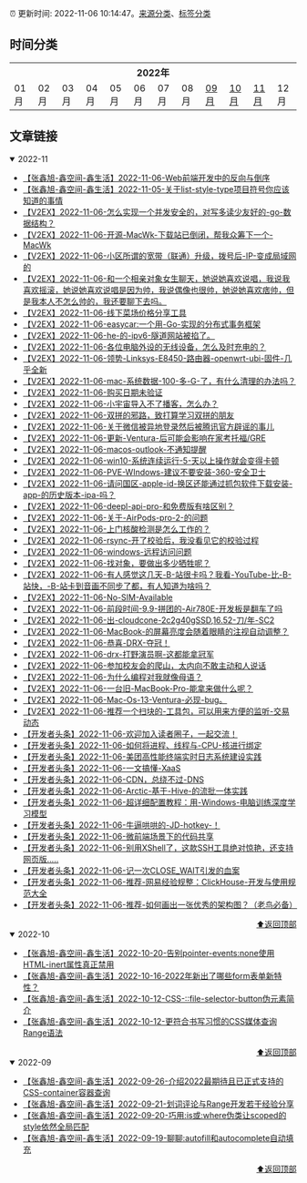 :alarm_clock: 更新时间: 2022-11-06 10:14:47。[来源分类](./README.md)、[标签分类](./TAGS.md)

## 时间分类

<table>

<tr>
<th colspan="12">2022年</th>
</tr>
<tr>
<td>01月</td>
<td>02月</td>
<td>03月</td>
<td>04月</td>
<td>05月</td>
<td>06月</td>
<td>07月</td>
<td>08月</td>
<td><a href="#2022-09">09月</a></td>
<td><a href="#2022-10">10月</a></td>
<td><a href="#2022-11">11月</a></td>
<td>12月</td>
</tr>

</table>

## 文章链接

<details open>
<summary id="2022-11">
 2022-11
</summary>


- [【张鑫旭-鑫空间-鑫生活】2022-11-06-Web前端开发中的反向与倒序](https://www.zhangxinxu.com/wordpress/2022/11/web-direction-reverse-css-dom/) 
- [【张鑫旭-鑫空间-鑫生活】2022-11-05-关于list-style-type项目符号你应该知道的事情](https://www.zhangxinxu.com/wordpress/2022/11/about-css-list-style-type-item/) 
- [【V2EX】2022-11-06-怎么实现一个并发安全的，对写多读少友好的-go-数据结构？](https://www.v2ex.com/t/893103) 
- [【V2EX】2022-11-06-开源-MacWk-下载站已倒闭，帮我众筹下一个-MacWk](https://www.v2ex.com/t/893102) 
- [【V2EX】2022-11-06-小区所谓的宽带（联通）升级，拨号后-IP-变成局域网的](https://www.v2ex.com/t/893101) 
- [【V2EX】2022-11-06-和一个相亲对象女生聊天，她说她喜欢说唱，我说我喜欢摇滚，她说她喜欢说唱是因为帅，我说偶像也很帅，她说她喜欢痞帅，但是我本人不怎么帅的，我还要聊下去吗。](https://www.v2ex.com/t/893100) 
- [【V2EX】2022-11-06-线下菜场价格分享工具](https://www.v2ex.com/t/893099) 
- [【V2EX】2022-11-06-easycar:一个用-Go-实现的分布式事务框架](https://www.v2ex.com/t/893097) 
- [【V2EX】2022-11-06-he-的-ipv6-隧道网站被掐了。](https://www.v2ex.com/t/893094) 
- [【V2EX】2022-11-06-各位电脑外设的无线设备，怎么及时充电的？](https://www.v2ex.com/t/893093) 
- [【V2EX】2022-11-06-领势-Linksys-E8450-路由器-openwrt-ubi-固件-几乎全新](https://www.v2ex.com/t/893092) 
- [【V2EX】2022-11-06-mac-系统数据-100-多-G-了，有什么清理的办法吗？](https://www.v2ex.com/t/893091) 
- [【V2EX】2022-11-06-购买日期未验证](https://www.v2ex.com/t/893090) 
- [【V2EX】2022-11-06-小宇宙导入不了播客，怎么办？](https://www.v2ex.com/t/893089) 
- [【V2EX】2022-11-06-双拼的邪路，致打算学习双拼的朋友](https://www.v2ex.com/t/893088) 
- [【V2EX】2022-11-06-关于微信被异地登录然后被腾讯官方辟谣的事儿](https://www.v2ex.com/t/893085) 
- [【V2EX】2022-11-06-更新-Ventura-后可能会影响在家考托福/GRE](https://www.v2ex.com/t/893084) 
- [【V2EX】2022-11-06-macos-outlook-不通知提醒](https://www.v2ex.com/t/893083) 
- [【V2EX】2022-11-06-win10-系统连续运行-5-天以上操作就会变得卡顿](https://www.v2ex.com/t/893082) 
- [【V2EX】2022-11-06-PVE-WIndows-建议不要安装-360-安全卫士](https://www.v2ex.com/t/893081) 
- [【V2EX】2022-11-06-请问国区-apple-id-换区还能通过抓包软件下载安装-app-的历史版本-ipa-吗？](https://www.v2ex.com/t/893079) 
- [【V2EX】2022-11-06-deepl-api-pro-和免费版有啥区别？](https://www.v2ex.com/t/893077) 
- [【V2EX】2022-11-06-关于-AirPods-pro-2-的问题](https://www.v2ex.com/t/893075) 
- [【V2EX】2022-11-06-上门核酸检测是怎么工作的？](https://www.v2ex.com/t/893074) 
- [【V2EX】2022-11-06-rsync-开了校验后，我没看见它的校验过程](https://www.v2ex.com/t/893072) 
- [【V2EX】2022-11-06-windows-远程访问问题](https://www.v2ex.com/t/893071) 
- [【V2EX】2022-11-06-找对象，要做出多少牺牲呢？](https://www.v2ex.com/t/893070) 
- [【V2EX】2022-11-06-有人感觉这几天-B-站很卡吗？我看-YouTube-比-B-站快，-B-站卡到音画不同步了都，有人知道为啥吗？](https://www.v2ex.com/t/893068) 
- [【V2EX】2022-11-06-No-SIM-Available](https://www.v2ex.com/t/893066) 
- [【V2EX】2022-11-06-前段时间-9.9-拼团的-Air780E-开发板是翻车了吗](https://www.v2ex.com/t/893065) 
- [【V2EX】2022-11-06-出-cloudcone-2c2g40gSSD,16.52-刀/年-SC2](https://www.v2ex.com/t/893063) 
- [【V2EX】2022-11-06-MacBook-的屏幕亮度会随着眼睛的注视自动调整？](https://www.v2ex.com/t/893062) 
- [【V2EX】2022-11-06-恭喜-DRX-夺冠！](https://www.v2ex.com/t/893061) 
- [【V2EX】2022-11-06-drx-打野演员啊-这都能拿冠军](https://www.v2ex.com/t/893060) 
- [【V2EX】2022-11-06-参加校友会的爬山，太内向不敢主动和人说话](https://www.v2ex.com/t/893059) 
- [【V2EX】2022-11-06-为什么编程对我就像母语？](https://www.v2ex.com/t/893058) 
- [【V2EX】2022-11-06-一台旧-MacBook-Pro-能拿来做什么呢？](https://www.v2ex.com/t/893057) 
- [【V2EX】2022-11-06-Mac-Os-13-Ventura-必现-bug。](https://www.v2ex.com/t/893056) 
- [【V2EX】2022-11-06-推荐一个扫块的-工具包，可以用来方便的监听-交易动态](https://www.v2ex.com/t/893055) 
- [【开发者头条】2022-11-06-欢迎加入读者圈子，一起交流！](https://toutiao.io/k/mtrqmru) 
- [【开发者头条】2022-11-06-如何将进程、线程与-CPU-核进行绑定](https://toutiao.io/k/q0ifce4) 
- [【开发者头条】2022-11-06-美团高性能终端实时日志系统建设实践](https://toutiao.io/k/sewret8) 
- [【开发者头条】2022-11-06-一文搞懂-XaaS](https://toutiao.io/k/b59020l) 
- [【开发者头条】2022-11-06-CDN，总绕不过-DNS](https://toutiao.io/k/gzi57yd) 
- [【开发者头条】2022-11-06-Arctic-基于-Hive-的流批一体实践](https://toutiao.io/k/byhxi7m) 
- [【开发者头条】2022-11-06-超详细配置教程：用-Windows-电脑训练深度学习模型](https://toutiao.io/k/g3xxijc) 
- [【开发者头条】2022-11-06-牛逼哄哄的-JD-hotkey-！](https://toutiao.io/k/tp38w8w) 
- [【开发者头条】2022-11-06-微前端场景下的代码共享](https://toutiao.io/k/a7vptvu) 
- [【开发者头条】2022-11-06-别用XShell了，这款SSH工具绝对惊艳，还支持网页版.....](https://toutiao.io/k/ewd8p4o) 
- [【开发者头条】2022-11-06-记一次CLOSE_WAIT引发的血案](https://toutiao.io/k/3wz0cg8) 
- [【开发者头条】2022-11-06-推荐-网易经验规整：ClickHouse-开发与使用规范大全](https://toutiao.io/k/nprygo2) 
- [【开发者头条】2022-11-06-推荐-如何画出一张优秀的架构图？（老鸟必备）](https://toutiao.io/k/xiqybrh) 

<div align="right"><a href="#时间分类">⬆返回顶部</a></div>
</details>

<details open>
<summary id="2022-10">
 2022-10
</summary>


- [【张鑫旭-鑫空间-鑫生活】2022-10-20-告别pointer-events:none使用HTML-inert属性真正禁用](https://www.zhangxinxu.com/wordpress/2022/10/html-inert-disabled-attribute/) 
- [【张鑫旭-鑫空间-鑫生活】2022-10-16-2022年新出了哪些form表单新特性？](https://www.zhangxinxu.com/wordpress/2022/10/2022-new-form-property/) 
- [【张鑫旭-鑫空间-鑫生活】2022-10-12-CSS-::file-selector-button伪元素简介](https://www.zhangxinxu.com/wordpress/2022/10/css-file-selector-button/) 
- [【张鑫旭-鑫空间-鑫生活】2022-10-12-更符合书写习惯的CSS媒体查询Range语法](https://www.zhangxinxu.com/wordpress/2022/10/css-media-range-syntax/) 

<div align="right"><a href="#时间分类">⬆返回顶部</a></div>
</details>

<details open>
<summary id="2022-09">
 2022-09
</summary>


- [【张鑫旭-鑫空间-鑫生活】2022-09-26-介绍2022最期待且已正式支持的CSS-container容器查询](https://www.zhangxinxu.com/wordpress/2022/09/css-container-rule/) 
- [【张鑫旭-鑫空间-鑫生活】2022-09-21-划词评论与Range开发若干经验分享](https://www.zhangxinxu.com/wordpress/2022/09/js-selection-range/) 
- [【张鑫旭-鑫空间-鑫生活】2022-09-20-巧用:is或:where伪类让scoped的style依然全局匹配](https://www.zhangxinxu.com/wordpress/2022/09/css-is-where-scoped-style/) 
- [【张鑫旭-鑫空间-鑫生活】2022-09-19-聊聊:autofill和autocomplete自动填充](https://www.zhangxinxu.com/wordpress/2022/09/css-autofill-html-autocomplete-off/) 

<div align="right"><a href="#时间分类">⬆返回顶部</a></div>
</details>

